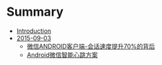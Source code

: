 # Summary

* [Introduction](README.md)
* [2015-09-03](2015-09-03/README.md)
   * [微信ANDROID客户端-会话速度提升70%的背后](2015-09-03/weixin_android1.md)
   * [Android微信智能心跳方案](2015-09-03/weixin_android2.md)


